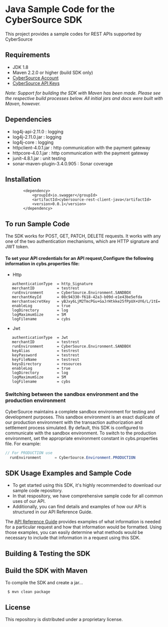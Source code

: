 # Java Sample Code for the CyberSource SDK
This project provides a sample codes for REST APIs supported by CyberSource

## Requirements
* JDK 1.8
* Maven 2.2.0 or higher (build SDK only)
* [CyberSource Account](https://developer.cybersource.com/api/developer-guides/dita-gettingstarted/registration.html)
* [CyberSource API Keys](https://prod.developer.cybersource.com/api/developer-guides/dita-gettingstarted/registration/createCertSharedKey.html)

_Note: Support for building the SDK with Maven has been made. Please see the respective build processes below. 
 All initial jars and docs were built with Maven, however._
 
 ## Dependencies
* log4j-api-2.11.0              : logging
* log4j-2.11.0.jar              : logging
* log4j-core                    : logging
* httpclient-4.0.1.jar          : http communication with the payment gateway
* httpcore-4.0.1.jar            : http communication with the payment gateway
* junit-4.8.1.jar               : unit testing
* sonar-maven-plugin-3.4.0.905  : Sonar coverage

## Installation
```
		<dependency>
			<groupId>io.swagger</groupId>
			<artifactId>cybersource-rest-client-java</artifactId>
			<version>0.0.1</version>
		</dependency>
```
## To run Sample Code

The SDK works for POST, GET, PATCH, DELETE requests.
It works with any one of the two authentication mechanisms, which are HTTP signature and JWT token.

#### To set your API credentials for an API request,Configure the following information in cybs.properties file:
  
  * Http

```
   authenticationType  = http_Signature
   merchantID 	       = testrest
   runEnvironment      = CyberSource.Environment.SANDBOX
   merchantKeyId       = 08c94330-f618-42a3-b09d-e1e43be5efda
   merchantsecretKey   = yBJxy6LjM2TmcPGu+GaJrHtkke25fPpUX+UY6/L/1tE=
   enableLog           = true
   logDirectory        = log
   logMaximumSize      = 5M
   logFilename         = cybs
```
  * Jwt

```
   authenticationType  = Jwt
   merchantID 	       = testrest
   runEnvironment      = CyberSource.Environment.SANDBOX
   keyAlias		       = testrest
   keyPassword	       = testrest
   keyFileName         = testrest
   keysDirectory       = resources
   enableLog           = true
   logDirectory        = log
   logMaximumSize      = 5M
   logFilename         = cybs
```

### Switching between the sandbox environment and the production environment
CyberSource maintains a complete sandbox environment for testing and development purposes. This sandbox environment is an exact
duplicate of our production environment with the transaction authorization and settlement process simulated. By default, this SDK is 
configured to communicate with the sandbox environment. To switch to the production environment, set the appropriate environment 
constant in cybs.properties file.  For example:

```java
// For PRODUCTION use
  runEnvironment      = CyberSource.Environment.PRODUCTION
```

## SDK Usage Examples and Sample Code
 * To get started using this SDK, it's highly recommended to download our sample code repository.
 * In that respository, we have comprehensive sample code for all common uses of our API.
 * Additionally, you can find details and examples of how our API is structured in our API Reference Guide.

The [API Reference Guide](https://developer.cybersource.com/api/reference/api-reference.html) provides examples of what information is needed for a particular request and how that information would be formatted. Using those examples, you can easily determine what methods would be necessary to include that information in a request
using this SDK.

## Building & Testing the SDK
Build the SDK with Maven
------------------------

To compile the SDK and create a jar...

  ` $ mvn clean package`
  
## License
This repository is distributed under a proprietary license.
